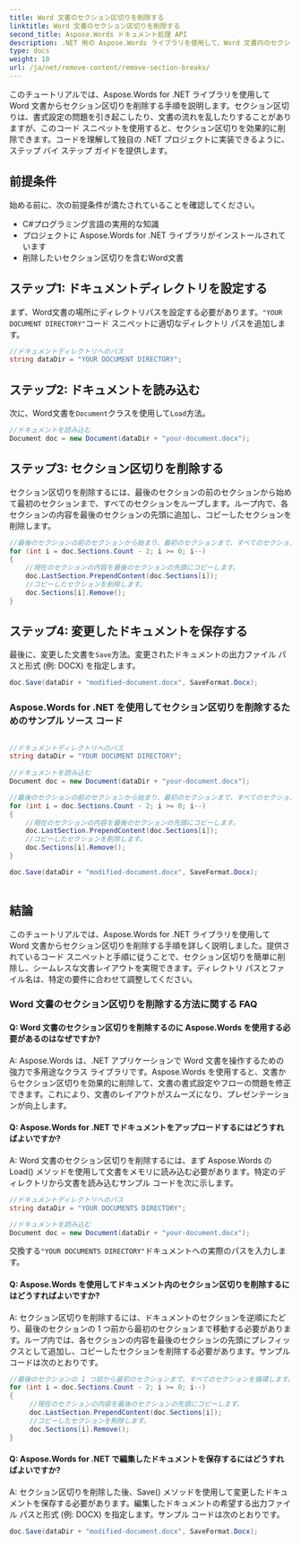 ```yaml
---
title: Word 文書のセクション区切りを削除する
linktitle: Word 文書のセクション区切りを削除する
second_title: Aspose.Words ドキュメント処理 API
description: .NET 用の Aspose.Words ライブラリを使用して、Word 文書内のセクション区切りを削除する方法を学びます。文書の書式設定を乱す可能性のあるセクション区切りを効果的に排除します。
type: docs
weight: 10
url: /ja/net/remove-content/remove-section-breaks/
---
```

このチュートリアルでは、Aspose.Words for .NET ライブラリを使用して Word 文書からセクション区切りを削除する手順を説明します。セクション区切りは、書式設定の問題を引き起こしたり、文書の流れを乱したりすることがありますが、このコード スニペットを使用すると、セクション区切りを効果的に削除できます。コードを理解して独自の .NET プロジェクトに実装できるように、ステップ バイ ステップ ガイドを提供します。

## 前提条件
始める前に、次の前提条件が満たされていることを確認してください。
- C#プログラミング言語の実用的な知識
- プロジェクトに Aspose.Words for .NET ライブラリがインストールされています
- 削除したいセクション区切りを含むWord文書

## ステップ1: ドキュメントディレクトリを設定する
まず、Word文書の場所にディレクトリパスを設定する必要があります。`"YOUR DOCUMENT DIRECTORY"`コード スニペットに適切なディレクトリ パスを追加します。

```csharp
//ドキュメントディレクトリへのパス
string dataDir = "YOUR DOCUMENT DIRECTORY";
```

## ステップ2: ドキュメントを読み込む
次に、Word文書を`Document`クラスを使用して`Load`方法。

```csharp
//ドキュメントを読み込む
Document doc = new Document(dataDir + "your-document.docx");
```

## ステップ3: セクション区切りを削除する
セクション区切りを削除するには、最後のセクションの前のセクションから始めて最初のセクションまで、すべてのセクションをループします。ループ内で、各セクションの内容を最後のセクションの先頭に追加し、コピーしたセクションを削除します。

```csharp
//最後のセクションの前のセクションから始まり、最初のセクションまで、すべてのセクションをループします。
for (int i = doc.Sections.Count - 2; i >= 0; i--)
{
    //現在のセクションの内容を最後のセクションの先頭にコピーします。
    doc.LastSection.PrependContent(doc.Sections[i]);
    //コピーしたセクションを削除します。
    doc.Sections[i].Remove();
}
```

## ステップ4: 変更したドキュメントを保存する
最後に、変更した文書を`Save`方法。変更されたドキュメントの出力ファイル パスと形式 (例: DOCX) を指定します。

```csharp
doc.Save(dataDir + "modified-document.docx", SaveFormat.Docx);
```

### Aspose.Words for .NET を使用してセクション区切りを削除するためのサンプル ソース コード
 
```csharp

//ドキュメントディレクトリへのパス
string dataDir = "YOUR DOCUMENT DIRECTORY"; 
 
//ドキュメントを読み込む
Document doc = new Document(dataDir + "your-document.docx");

//最後のセクションの前のセクションから始まり、最初のセクションまで、すべてのセクションをループします。
for (int i = doc.Sections.Count - 2; i >= 0; i--)
{
	//現在のセクションの内容を最後のセクションの先頭にコピーします。
	doc.LastSection.PrependContent(doc.Sections[i]);
	//コピーしたセクションを削除します。
	doc.Sections[i].Remove();
}

doc.Save(dataDir + "modified-document.docx", SaveFormat.Docx);
        
```

## 結論
このチュートリアルでは、Aspose.Words for .NET ライブラリを使用して Word 文書からセクション区切りを削除する手順を詳しく説明しました。提供されているコード スニペットと手順に従うことで、セクション区切りを簡単に削除し、シームレスな文書レイアウトを実現できます。ディレクトリ パスとファイル名は、特定の要件に合わせて調整してください。

### Word 文書のセクション区切りを削除する方法に関する FAQ

#### Q: Word 文書のセクション区切りを削除するのに Aspose.Words を使用する必要があるのはなぜですか?

A: Aspose.Words は、.NET アプリケーションで Word 文書を操作するための強力で多用途なクラス ライブラリです。Aspose.Words を使用すると、文書からセクション区切りを効果的に削除して、文書の書式設定やフローの問題を修正できます。これにより、文書のレイアウトがスムーズになり、プレゼンテーションが向上します。

#### Q: Aspose.Words for .NET でドキュメントをアップロードするにはどうすればよいですか?

A: Word 文書のセクション区切りを削除するには、まず Aspose.Words の Load() メソッドを使用して文書をメモリに読み込む必要があります。特定のディレクトリから文書を読み込むサンプル コードを次に示します。

```csharp
//ドキュメントディレクトリへのパス
string dataDir = "YOUR DOCUMENTS DIRECTORY";

//ドキュメントを読み込む
Document doc = new Document(dataDir + "your-document.docx");
```

交換する`"YOUR DOCUMENTS DIRECTORY"`ドキュメントへの実際のパスを入力します。

#### Q: Aspose.Words を使用してドキュメント内のセクション区切りを削除するにはどうすればよいですか?

A: セクション区切りを削除するには、ドキュメントのセクションを逆順にたどり、最後のセクションの 1 つ前から最初のセクションまで移動する必要があります。ループ内では、各セクションの内容を最後のセクションの先頭にプレフィックスとして追加し、コピーしたセクションを削除する必要があります。サンプル コードは次のとおりです。

```csharp
//最後のセクションの 1 つ前から最初のセクションまで、すべてのセクションを循環します。
for (int i = doc.Sections.Count - 2; i >= 0; i--)
{
     //現在のセクションの内容を最後のセクションの先頭にコピーします。
     doc.LastSection.PrependContent(doc.Sections[i]);
     //コピーしたセクションを削除します。
     doc.Sections[i].Remove();
}
```

#### Q: Aspose.Words for .NET で編集したドキュメントを保存するにはどうすればよいですか?

A: セクション区切りを削除した後、Save() メソッドを使用して変更したドキュメントを保存する必要があります。編集したドキュメントの希望する出力ファイル パスと形式 (例: DOCX) を指定します。サンプル コードは次のとおりです。

```csharp
doc.Save(dataDir + "modified-document.docx", SaveFormat.Docx);
```